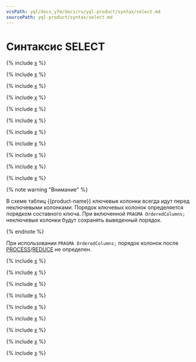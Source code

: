 ```yaml
---
vcsPath: yql/docs_yfm/docs/ru/yql-product/syntax/select.md
sourcePath: yql-product/syntax/select.md
---
```

# Синтаксис SELECT

{% include [x](_includes/select/calc.md) %}

 <!-- This is all for RTMR, all content below is excluded -->

{% include [x](_includes/select/from.md) %}



  {% include [x](_includes/select/with.md) %}


{% include [x](_includes/select/where.md) %}

{% include [x](_includes/select/order_by.md) %}

{% include [x](_includes/select/limit_offset.md) %}


  {% include [x](_includes/select/assume_order_by.md) %}

  {% include [x](_includes/select/sample.md) %}

<!--[Пример в tutorial](https://cluster-name.yql/Tutorial/yt_14_Sampling)-->


{% include [x](_includes/select/distinct.md) %}

{% include [x](_includes/select/execution.md) %}

{% include [x](_includes/select/column_order.md) %}


{% note warning "Внимание" %}

В схеме таблиц {{product-name}} ключевые колонки всегда идут перед неключевыми колонками. Порядок ключевых колонок определяется порядком составного ключа.
При включенной `PRAGMA OrderedColumns;` неключевые колонки будут сохранять выведенный порядок.

{% endnote %}

При использовании `PRAGMA OrderedColumns;` порядок колонок после [PROCESS](process.md)/[REDUCE](reduce.md) не определен.

{% include [x](_includes/select/union_all.md) %}

{% include [x](_includes/select/commit.md) %}


  {% include [x](_includes/select/functional_tables.md) %}

  {% include [x](_includes/select/folder.md) %}


{% include [x](_includes/select/without.md) %}

{% include [x](_includes/select/from_select.md) %}


  {% include [x](_includes/select/view.md) %}


  {% include [x](_includes/select/temporary_table.md) %}


{% include [x](_includes/select/from_as_table.md) %}
